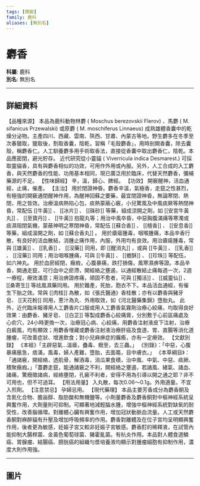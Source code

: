 ```yaml
---
tags: [開竅]
family: 鹿科
aliases: [無別名]
---
```


# 麝香

**科屬**: 鹿科  
**別名**: 無別名  

---

## 詳細資料
【品種來源】
本品為鹿科動物林麝 (
Moschus berezovskii
Flerov) 、馬麝 (
M. sifanicus
Przewalski) 或原麝 (
M. moschiferus
Linnaeus) 成熟雄體香囊中的乾燥分泌物。主產四川、西藏、雲南、陝西、甘肅、內蒙古等地。野生麝多在冬季至次春獵取，獵取後，割取香囊，陰乾，習稱「毛殼麝香」，用時剖開香囊，除去囊殼，稱麝香仁。人工馴養麝多用手術取香法，直接從香囊中取出麝香仁，陰乾。本品應密閉，避光貯存。
近代研究從小靈貓 (
Viverricula indica
Desmarest.) 可採取靈貓香，具有與麝香相似的功效，可用作外用或內服。另外，人工合成的入工麝香，與天然麝香的性能、功用基本相同，現已廣泛用於臨床，代替天然麝香，彌補藥源的不足。
【性味歸經】
辛，溫，歸心、脾經。
【功效】
開竅醒神，活血通經，止痛，催產。
【主治】
用於閉證神昏。麝香辛溫，氣極香，走竄之性甚烈，有極強的開竅通閉醒神作用，為醒神回蘇之要藥，最宜閉證神昏，無論寒閉、熱閉，用之皆效。治療溫病熱陷心包，痰熱蒙蔽心竅，小兒驚風及中風痰厥等熱閉神昏，常配伍 [[牛黃]] 、 [[冰片]] 、 [[硃砂]] 等藥，組成涼開之劑，如 [[安宮牛黃丸]] 、 [[至寶丹]] 、 [[牛黃]] 抱龍丸等；用治中風卒昏，中惡胸腹滿痛等寒濁或痰濕阻閉氣機，蒙蔽神明之寒閉神昏，常配伍 [[蘇合香]] 、 [[檀香]] 、 [[安息香]] 等藥，組成溫開之劑，如 [[蘇合香丸]] 。
用於瘡瘍腫毒，咽喉腫痛，本品辛香行散，有良好的活血散結，消腫止痛作用，內服，外用均有良效。用治瘡瘍腫毒，常與 [[雄黃]] 、 [[乳香]] 、 [[沒藥]] 同用，即 [[醒消丸]] ，或與 [[牛黃]] 、 [[乳香]] 、 [[沒藥]] 同用；用治咽喉腫痛，可與 [[牛黃]] 、 [[蟾酥]] 、 [[珍珠]] 等配伍，如六神丸。
用於血瘀經閉，癥瘕，心腹暴痛，跌打損傷，風寒濕痹等證。本品辛香，開通走竄，可行血中之瘀滯，開經絡之壅遏，以通經散結止痛每週一次，2週一療程，療效滿意；用治痹證疼痛，頑固不愈者，可與 [[獨活]] 、 [[威靈仙]] 、 [[桑寄生]] 等祛風濕藥同用。
用於難產，死胎，胞衣不下。本品活血通經，有催生下胎之效。常與 [[肉桂]] 為散，如《張氏醫通》香桂散；亦有以麝香與豬牙皂、 [[天花粉]] 同用，蔥汁為丸．外用取效，如《河北醫藥集錦》墮胎丸。
此外，近代臨床報導用人工麝香片口服或用人工麝香氣霧劑治療心絞痛，均取得良好效果：由麝香、豬牙皂、 [[白芷]] 等製成麝香心絞痛膏，分別敷于心前區痛處及心俞穴，24小時更換一次，治療冠心病、心絞痛，用麝香注射液皮下注射，治療白癜風，均有顯效；用麝香埋藏或麝香注射液治療肝癌及食道、胃、直腸等消化道腫瘤，可改善症狀、增進飲食；對小兒麻痹症的癱瘓，亦有一定療效。
【文獻別錄】
《本經》「主辟惡氣…溫瘧，蠱毒、癇至，去三蟲。」
《別錄》：「中惡，心腹暴痛脹急，痞滿，風毒，婦人產難，墮胎，去面黽，目中膚衣。」
《本草綱目》：「通諸竅，開經絡，透肌骨，解酒毒，消瓜果食積，治中風、中氣、中惡、痰厥、積聚癥瘕。」「蓋麝走竄，能通諸竅之不利，開經絡之壅遏，若諸風、緒氣、諸血、諸痛，驚癇徵諸病，經絡壅閉，孔竅不利者，安得不用為引導以開之通之耶？非不可用也，但不可過耳。
【用法用量】
入丸散，每次0.06～0.1g。外用適量。不宜入煎劑。
【注意禁忌】
孕婦忌用。
【現代藥理】
本品主要芳香成分為麝香酮及含氮化合物、膽甾醇、脂肪酸和無機鹽等。小劑量麝香及麝香酮對中樞神經系統呈興奮作用，大劑量則可抑制。可顯著地減輕腦水腫，增強中樞神經系統對缺氧的耐受性，改善腦循環。對離體心臟有興奮作用，增加冠狀動脈血流量。人工或天然麝香酮對麻醉貓有升壓及增加呼吸頻率的作用。麝香對離體及在位子宮均呈明顯興奮作用，後者更為敏感，妊娠子宮又較非妊娠子宮敏感。麝香酊的稀釋液，在試管內能抑制大腸桿菌、金黃色葡萄球菌、豬霍亂菌。有杭炎作用。本品對人體食道鱗癌、胃腺瘤、結腸癌、膀胱癌的組織勻漿培養液均顯示對腫瘤細胞有抑制作用，濃度大則作用強。

---

## 圖片
